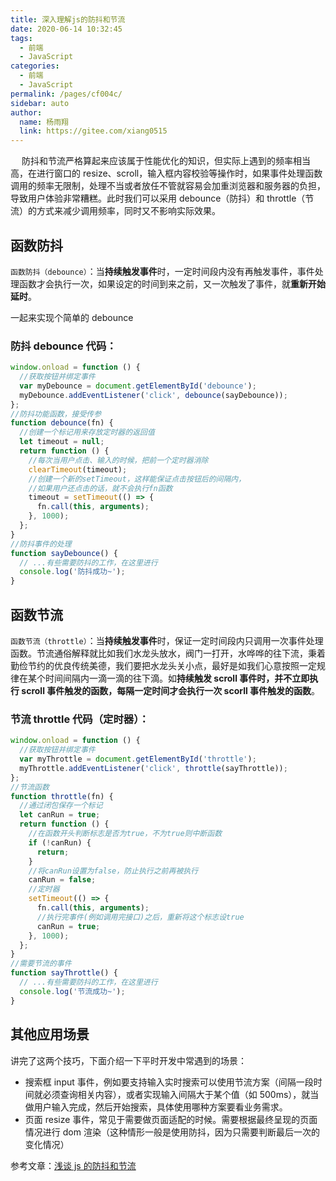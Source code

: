 ```yaml
---
title: 深入理解js的防抖和节流
date: 2020-06-14 10:32:45
tags:
  - 前端
  - JavaScript
categories:
  - 前端
  - JavaScript
permalink: /pages/cf004c/
sidebar: auto
author:
  name: 杨雨翔
  link: https://gitee.com/xiang0515
---
```


&emsp; 防抖和节流严格算起来应该属于性能优化的知识，但实际上遇到的频率相当高，在进行窗口的 resize、scroll，输入框内容校验等操作时，如果事件处理函数调用的频率无限制，处理不当或者放任不管就容易会加重浏览器和服务器的负担，导致用户体验非常糟糕。此时我们可以采用 debounce（防抖）和 throttle（节流）的方式来减少调用频率，同时又不影响实际效果。

## 函数防抖

`函数防抖（debounce）`：当**持续触发事件**时，一定时间段内没有再触发事件，事件处理函数才会执行一次，如果设定的时间到来之前，又一次触发了事件，就**重新开始延时**。

一起来实现个简单的 debounce

### 防抖 debounce 代码：

```javascript
window.onload = function () {
  //获取按钮并绑定事件
  var myDebounce = document.getElementById('debounce');
  myDebounce.addEventListener('click', debounce(sayDebounce));
};
//防抖功能函数，接受传参
function debounce(fn) {
  //创建一个标记用来存放定时器的返回值
  let timeout = null;
  return function () {
    //每次当用户点击、输入的时候，把前一个定时器消除
    clearTimeout(timeout);
    //创建一个新的setTimeout，这样能保证点击按钮后的间隔内，
    //如果用户还点击的话，就不会执行fn函数
    timeout = setTimeout(() => {
      fn.call(this, arguments);
    }, 1000);
  };
}
//防抖事件的处理
function sayDebounce() {
  // ...有些需要防抖的工作，在这里进行
  console.log('防抖成功~');
}
```

## 函数节流

`函数节流（throttle）`：当**持续触发事件**时，保证一定时间段内只调用一次事件处理函数。节流通俗解释就比如我们水龙头放水，阀门一打开，水哗哗的往下流，秉着勤俭节约的优良传统美德，我们要把水龙头关小点，最好是如我们心意按照一定规律在某个时间间隔内一滴一滴的往下滴。如**持续触发 scroll 事件时，并不立即执行 scroll 事件触发的函数，每隔一定时间才会执行一次 scorll 事件触发的函数**。

### 节流 throttle 代码（定时器）：

```javascript
window.onload = function () {
  //获取按钮并绑定事件
  var myThrottle = document.getElementById('throttle');
  myThrottle.addEventListener('click', throttle(sayThrottle));
};
//节流函数
function throttle(fn) {
  //通过闭包保存一个标记
  let canRun = true;
  return function () {
    //在函数开头判断标志是否为true，不为true则中断函数
    if (!canRun) {
      return;
    }
    //将canRun设置为false，防止执行之前再被执行
    canRun = false;
    //定时器
    setTimeout(() => {
      fn.call(this, arguments);
      //执行完事件(例如调用完接口)之后，重新将这个标志设true
      canRun = true;
    }, 1000);
  };
}
//需要节流的事件
function sayThrottle() {
  // ...有些需要防抖的工作，在这里进行
  console.log('节流成功~');
}
```

## 其他应用场景

讲完了这两个技巧，下面介绍一下平时开发中常遇到的场景：

- 搜索框 input 事件，例如要支持输入实时搜索可以使用节流方案（间隔一段时间就必须查询相关内容），或者实现输入间隔大于某个值（如 500ms），就当做用户输入完成，然后开始搜索，具体使用哪种方案要看业务需求。
- 页面 resize 事件，常见于需要做页面适配的时候。需要根据最终呈现的页面情况进行 dom 渲染（这种情形一般是使用防抖，因为只需要判断最后一次的变化情况）

参考文章：[浅谈 js 的防抖和节流](https://segmentfault.com/a/1190000018428170)
